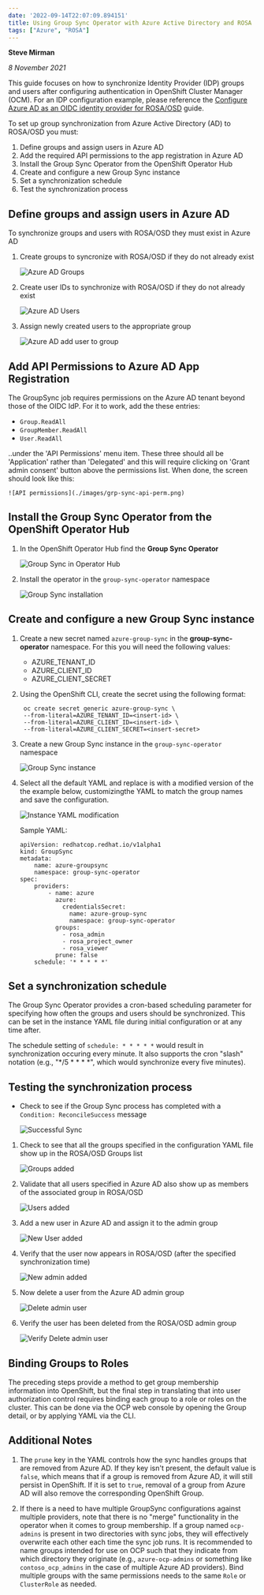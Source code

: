 ```yaml
---
date: '2022-09-14T22:07:09.894151'
title: Using Group Sync Operator with Azure Active Directory and ROSA
tags: ["Azure", "ROSA"]
---
```


**Steve Mirman**

*8 November 2021*

This guide focuses on how to synchronize Identity Provider (IDP) groups and users after configuring authentication in OpenShift Cluster Manager (OCM). For an IDP configuration example, please reference the [Configure Azure AD as an OIDC identity provider for ROSA/OSD](https://mobb.ninja/docs/idp/azuread/) guide.

To set up group synchronization from Azure Active Directory (AD) to ROSA/OSD you must:

1. Define groups and assign users in Azure AD
1. Add the required API permissions to the app registration in Azure AD
1. Install the Group Sync Operator from the OpenShift Operator Hub
1. Create and configure a new Group Sync instance
1. Set a synchronization schedule
1. Test the synchronization process

## Define groups and assign users in Azure AD ##

To synchronize groups and users with ROSA/OSD they must exist in Azure AD

1. Create groups to syncronize with ROSA/OSD if they do not already exist

    ![Azure AD Groups](./images/az-ad-grp.png)

1. Create user IDs to synchronize with ROSA/OSD if they do not already exist

    ![Azure AD Users](./images/az-ad-usr.png)

1. Assign newly created users to the appropriate group

    ![Azure AD add user to group](./images/az-ad-assign.png)

## Add API Permissions to Azure AD App Registration

The GroupSync job requires permissions on the Azure AD tenant beyond those of the OIDC IdP. For it to work, add the these entries:

- `Group.ReadAll`
- `GroupMember.ReadAll`
- `User.ReadAll`

..under the 'API Permissions' menu item. These three should all be 'Application' rather than 'Delegated' and this will require clicking on 'Grant admin consent' button above the permissions list. When done, the screen should look like this:

    ![API permissions](./images/grp-sync-api-perm.png)

## Install the Group Sync Operator from the OpenShift Operator Hub ##

1. In the OpenShift Operator Hub find the **Group Sync Operator**

    ![Group Sync in Operator Hub](./images/grp-sync-opr-hub.png)

1. Install the operator in the `group-sync-operator` namespace

    ![Group Sync installation](./images/grp-sync-opr-inst.png)

## Create and configure a new Group Sync instance ##

1. Create a new secret named `azure-group-sync` in the **group-sync-operator** namespace. For this you will need the following values:
    - AZURE_TENANT_ID
    - AZURE_CLIENT_ID
    - AZURE_CLIENT_SECRET

1. Using the OpenShift CLI, create the secret using the following format:

        oc create secret generic azure-group-sync \
        --from-literal=AZURE_TENANT_ID=<insert-id> \
        --from-literal=AZURE_CLIENT_ID=<insert-id> \
        --from-literal=AZURE_CLIENT_SECRET=<insert-secret>

1. Create a new Group Sync instance in the `group-sync-operator` namespace

    ![Group Sync instance](./images/grp-sync-instance.png)

1. Select all the default YAML and replace is with a modified version of the the example below, customizingthe YAML to match the group names and save the configuration.

    ![Instance YAML modification](./images/grp-sync-yaml.png)

    Sample YAML:
    ```
    apiVersion: redhatcop.redhat.io/v1alpha1
    kind: GroupSync
    metadata:
        name: azure-groupsync
        namespace: group-sync-operator
    spec:
        providers:
            - name: azure
              azure:
                credentialsSecret:
                  name: azure-group-sync
                  namespace: group-sync-operator
              groups:
                - rosa_admin
                - rosa_project_owner
                - rosa_viewer
              prune: false
        schedule: '* * * * *'
    ```

## Set a synchronization schedule ##

The Group Sync Operator provides a cron-based scheduling parameter for specifying how often the groups and users should be synchronized. This can be set in the instance YAML file during initial configuration or at any time after.

The schedule setting of `schedule: * * * * *` would result in synchronization occuring every minute. It also supports the cron "slash" notation (e.g., "*/5 * * * *", which would synchronize every five minutes).

## Testing the synchronization process ##

- Check to see if the Group Sync process has completed with a `Condition: ReconcileSuccess` message

    ![Successful Sync](./images/grp-sync-success.png)

1. Check to see that all the groups specified in the configuration YAML file show up in the ROSA/OSD Groups list

    ![Groups added](./images/grp-sync-success-grp.png)

1. Validate that all users specified in Azure AD also show up as members of the associated group in ROSA/OSD

    ![Users added](./images/grp-sync-success-usr.png)

1. Add a new user in Azure AD and assign it to the admin group

    ![New User added](./images/grp-sync-new-usr.png)

1. Verify that the user now appears in ROSA/OSD (after the specified synchronization time)

    ![New admin added](./images/grp-sync-new-admin.png)

1. Now delete a user from the Azure AD admin group

    ![Delete admin user](./images/grp-sync-del-admin.png)

1. Verify the user has been deleted from the ROSA/OSD admin group

    ![Verify Delete admin user](./images/grp-sync-verify-del-admin.png)

## Binding Groups to Roles

The preceding steps provide a method to get group membership information into OpenShift, but the final step in translating that into user authorization control requires binding each group to a role or roles on the cluster. This can be done via the OCP web console by opening the Group detail, or by applying YAML via the CLI.

## Additional Notes

1. The `prune` key in the YAML controls how the sync handles groups that are removed from Azure AD. If they key isn't present, the default value is `false`, which means that if a group is removed from Azure AD, it will still persist in OpenShift. If it is set to `true`, removal of a group from Azure AD will also remove the corresponding OpenShift Group.

1. If there is a need to have multiple GroupSync configurations against multiple providers, note that there is no "merge" functionality in the operator when it comes to group membership. If a group named `ocp-admins` is present in two directories with sync jobs, they will effectively overwrite each other each time the sync job runs. It is recommended to name groups intended for use on OCP such that they indicate from which directory they originate (e.g., `azure-ocp-admins` or something like `contoso_ocp_admins` in the case of multiple Azure AD providers). Bind multiple groups with the same permissions needs to the same `Role` or `ClusterRole` as needed.
